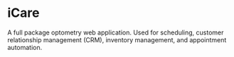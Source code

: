 # iCare
A full package optometry web application. Used for scheduling, customer relationship management (CRM), inventory management, and appointment automation.
